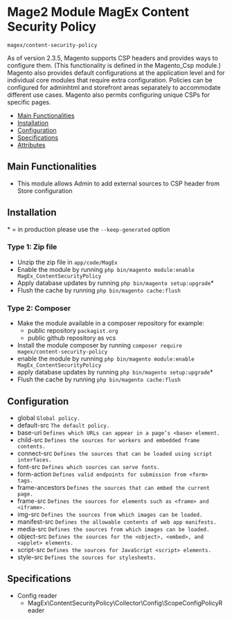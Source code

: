 # Mage2 Module MagEx Content Security Policy

    magex/content-security-policy


As of version 2.3.5, Magento supports CSP headers and provides ways to configure them.
(This functionality is defined in the Magento_Csp module.) Magento also provides default configurations at the application level and for individual core modules that require extra configuration.
Policies can be configured for adminhtml and storefront areas separately to accommodate different use cases. Magento also permits configuring unique CSPs for specific pages.


 - [Main Functionalities](#markdown-header-main-functionalities)
 - [Installation](#markdown-header-installation)
 - [Configuration](#markdown-header-configuration)
 - [Specifications](#markdown-header-specifications)
 - [Attributes](#markdown-header-attributes)


## Main Functionalities
 - This module allows Admin to add external sources to CSP header from Store configuration 

## Installation
\* = in production please use the `--keep-generated` option

### Type 1: Zip file

 - Unzip the zip file in `app/code/MagEx`
 - Enable the module by running `php bin/magento module:enable MagEx_ContentSecurityPolicy`
 - Apply database updates by running `php bin/magento setup:upgrade`\*
 - Flush the cache by running `php bin/magento cache:flush`

### Type 2: Composer

 - Make the module available in a composer repository for example:
    - public repository `packagist.org`
    - public github repository as vcs
 - Install the module composer by running `composer require magex/content-security-policy`
 - enable the module by running `php bin/magento module:enable MagEx_ContentSecurityPolicy`
 - apply database updates by running `php bin/magento setup:upgrade`\*
 - Flush the cache by running `php bin/magento cache:flush`


## Configuration

- global            `Global policy.`
- default-src       `The default policy.`
- base-uri      	`Defines which URLs can appear in a page’s <base> element.`
- child-src     	`Defines the sources for workers and embedded frame contents.`
- connect-src       `Defines the sources that can be loaded using script interfaces.`
- font-src      	`Defines which sources can serve fonts.`
- form-action       `Defines valid endpoints for submission from <form> tags.`
- frame-ancestors   `Defines the sources that can embed the current page.`
- frame-src     	`Defines the sources for elements such as <frame> and <iframe>.`
- img-src       	`Defines the sources from which images can be loaded.`
- manifest-src      `Defines the allowable contents of web app manifests.`
- media-src     	`Defines the sources from which images can be loaded.`
- object-src        `Defines the sources for the <object>, <embed>, and <applet> elements.`
- script-src        `Defines the sources for JavaScript <script> elements.`
- style-src     	`Defines the sources for stylesheets.`

## Specifications

 - Config reader
	- MagEx\ContentSecurityPolicy\Collector\Config\ScopeConfigPolicyReader


